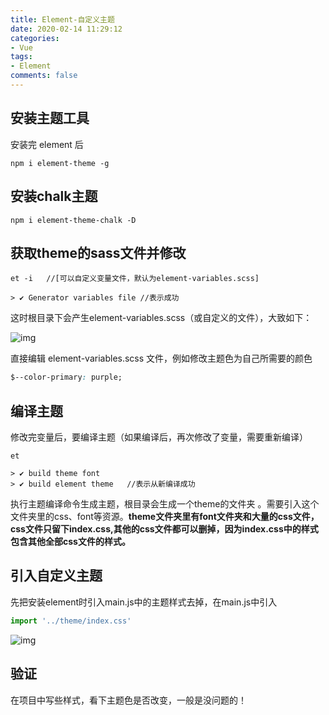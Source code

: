```yaml
---
title: Element-自定义主题
date: 2020-02-14 11:29:12
categories:
- Vue
tags:
- Element
comments: false
---
```




## 安装主题工具

安装完 element 后

```shell
npm i element-theme -g
```


<!--more -->
## 安装chalk主题

```shell
npm i element-theme-chalk -D
```



## 获取theme的sass文件并修改

```shell
et -i   //[可以自定义变量文件，默认为element-variables.scss]

> ✔ Generator variables file //表示成功
```

这时根目录下会产生element-variables.scss（或自定义的文件），大致如下：

![img](https://img2018.cnblogs.com/blog/1366381/201901/1366381-20190123161526006-1162099131.png)

直接编辑 element-variables.scss 文件，例如修改主题色为自己所需要的颜色

```css
$--color-primary: purple;
```



## 编译主题

修改完变量后，要编译主题（如果编译后，再次修改了变量，需要重新编译）

```shell
et

> ✔ build theme font
> ✔ build element theme   //表示从新编译成功
```

执行主题编译命令生成主题，根目录会生成一个theme的文件夹 。需要引入这个文件夹里的css、font等资源。**theme文件夹里有font文件夹和大量的css文件，css文件只留下index.css,其他的css文件都可以删掉，因为index.css中的样式包含其他全部css文件的样式。**



## 引入自定义主题

先把安装element时引入main.js中的主题样式去掉，在main.js中引入

```js
import '../theme/index.css'
```

![img](https://img2018.cnblogs.com/blog/1366381/201901/1366381-20190123163527953-1979890794.png)



## 验证

在项目中写些样式，看下主题色是否改变，一般是没问题的！

